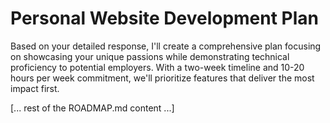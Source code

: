 # Personal Website Development Plan

Based on your detailed response, I'll create a comprehensive plan focusing on showcasing your unique passions while demonstrating technical proficiency to potential employers. With a two-week timeline and 10-20 hours per week commitment, we'll prioritize features that deliver the most impact first.

[... rest of the ROADMAP.md content ...]
